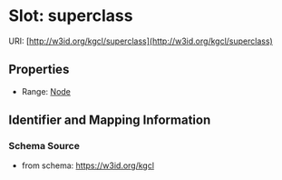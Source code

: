 # Slot: superclass

URI: [http://w3id.org/kgcl/superclass](http://w3id.org/kgcl/superclass)



<!-- no inheritance hierarchy -->


## Properties

 * Range: [Node](Node.md)



## Identifier and Mapping Information







### Schema Source


* from schema: https://w3id.org/kgcl



